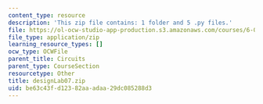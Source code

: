 ```yaml
---
content_type: resource
description: 'This zip file contains: 1 folder and 5 .py files.'
file: https://ol-ocw-studio-app-production.s3.amazonaws.com/courses/6-01sc-introduction-to-electrical-engineering-and-computer-science-i-spring-2011/be63c43fd12382aaadaa29dc085288d3_designLab07.zip
file_type: application/zip
learning_resource_types: []
ocw_type: OCWFile
parent_title: Circuits
parent_type: CourseSection
resourcetype: Other
title: designLab07.zip
uid: be63c43f-d123-82aa-adaa-29dc085288d3
---
```

